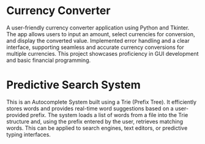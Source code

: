 # Currency Converter  
A user-friendly currency converter application using Python and Tkinter. The app allows users to input an amount, select currencies for conversion, and display the converted value. Implemented error handling and a clear interface, supporting seamless and accurate currency conversions for multiple currencies. This project showcases proficiency in GUI development and basic financial programming.

# Predictive Search System
This is an Autocomplete System built using a Trie (Prefix Tree). It efficiently
stores words and provides real-time word suggestions based on a user-provided
prefix. The system loads a list of words from a file into the Trie structure and,
using the prefix entered by the user, retrieves matching words. This can be
applied to search engines, text editors, or predictive typing interfaces.
